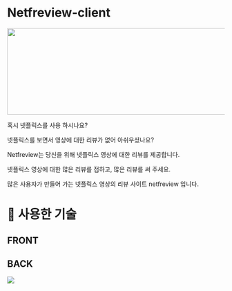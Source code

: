 # Netfreview-client

<img src="https://raw.githubusercontent.com/codestates/Netfreview-client/6d32dacd5b740dfc89fcec09e055f26cf34665dc/img/Logo/Group%20133.svg?token=AQLVYXTKVSC23HI3KRMFVM3AJWNIA" width="700" height="200">

혹시 넷플릭스를 사용 하시나요?

넷플릭스를 보면서 영상에 대한 리뷰가 없어 아쉬우셨나요?

Netfreview는 당신을 위해 넷플릭스 영상에 대한 리뷰를 제공합니다.

넷플릭스 영상에 대한 많은 리뷰를 접하고, 많은 리뷰를 써 주세요.

많은 사용자가 만들어 가는 넷플릭스 영상의 리뷰 사이트 netfreview 입니다.

# 💜 사용한 기술


## FRONT


## BACK
![](https://img.shields.io/endpoint?color=green&label=back&logo=ddd&logoColor=green&style=for-the-badge&url=%2Fendpoint)
